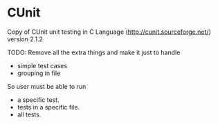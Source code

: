 CUnit
=====

Copy of CUnit unit testing in C Language (http://cunit.sourceforge.net/) version 2.1.2


TODO:
Remove all the extra things and make it just to handle
- simple test cases
- grouping in file

So user must be able to run 
- a specific test.
- tests in a specific file.
- all tests.
